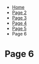<ul class="breadcrumb">
  <li><a href="index.html">Home</a></li>
  <li><a href="page2.html">Page 2</a></li>
  <li><a href="page3.html">Page 3</a></li>
  <li><a href="page4.html">Page 4</a></li>
  <li><a href="page5.html">Page 5</a></li>
  <li>Page 6</li>
</ul>



<h1> Page 6 </h1>

